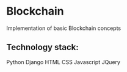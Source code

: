 # Blockchain
Implementation of basic Blockchain concepts

## Technology stack:

Python
Django
HTML
CSS
Javascript
JQuery

